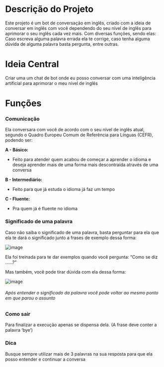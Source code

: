 # Descrição do Projeto

Este projeto é um bot de conversação em inglês, criado com a ideia de conversar em inglês com você dependendo do seu nível de inglês para aprimorar o seu inglês cada vez mais. Com diversas funções, sendo elas: Caso escreva alguma palavra errada ela te corrige, caso tenha alguma dúvida de alguma palavra basta pergunta, entre outras.
# **Ideia Central**

Criar uma um chat de bot onde eu posso conversar com uma inteligência artificial para aprimorar o meu nível de inglês

# Funções

### Comunicação 
Ela conversara com você de acordo com o seu nível de inglês atual, segundo o Quadro Europeu Comum de Referência para Línguas (CEFR), podendo ser:

**A - Básico:**
* Feito para atender quem acabou de começar a aprender o idioma e deseja aprender mais de uma forma mais descontraída através de uma conversa

**B - Intermediário:**
* Feito para que já estuda o idioma já faz um tempo 

**C - Fluente:**

- Pra quem já é fluente no idioma

### Significado de uma palavra

Caso não saiba o significado de uma palavra, basta perguntar para ela que ela te dará o significado junto a frases de exemplo dessa forma: 

![image](https://github.com/Tiago-Terto/Conversa_Ingles_com_Gemini/assets/166755872/a5983906-433f-494a-9162-0140964bb529)


Ela foi treinada para te dar exemplos quando você pergunta: “Como se diz ……?”

Mas também, você pode tirar dúvida com ela dessa forma:

![image](https://github.com/Tiago-Terto/Conversa_Ingles_com_Gemini/assets/166755872/72c2044f-2b50-43d8-abea-ed8d3b5c2999)

###### Após entender o significado da palavra você pode voltar ao mesmo ponto em que parou o assunto

### Como sair

Para finalizar a execução apenas se dispensa dela. (A frase deve conter a palavra ‘bye’)

### Dica

Busque sempre utilizar mais de 3 palavras na sua resposta para que ela posso entender e continuar a conversa
